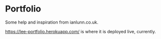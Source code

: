 # Portfolio

Some help and inspiration from ianlunn.co.uk.

https://lee-portfolio.herokuapp.com/ is where it is deployed live, currently.
